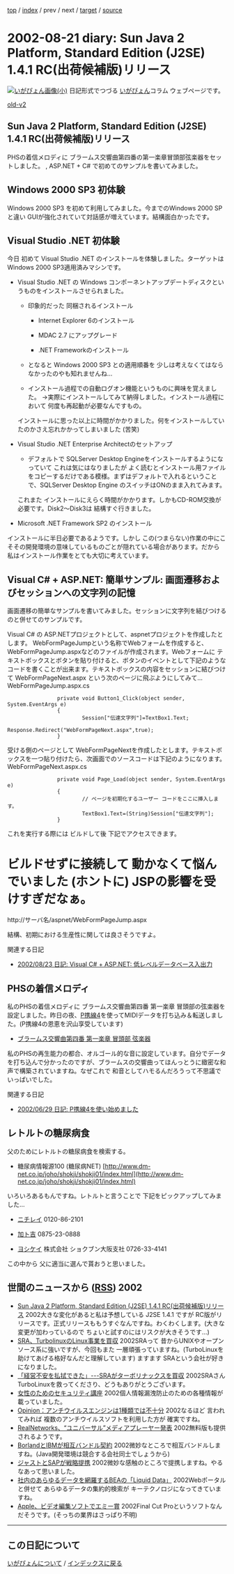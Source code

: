 [top](https://igapyon.github.io/diary/) 
 / [index](https://igapyon.github.io/diary/2002/index.html) 
 / prev 
 / next 
 / [target](https://igapyon.github.io/diary/2002/ig020821.html) 
 / [source](https://github.com/igapyon/diary/blob/gh-pages/2002/ig020821.html.src.md) 

2002-08-21 diary: Sun Java 2 Platform, Standard Edition (J2SE) 1.4.1 RC(出荷候補版)リリース
=====================================================================================================
[![いがぴょん画像(小)](https://igapyon.github.io/diary/images/iga200306s.jpg "いがぴょん")](https://igapyon.github.io/diary/memo/memoigapyon.html) 日記形式でつづる [いがぴょん](https://igapyon.github.io/diary/memo/memoigapyon.html)コラム ウェブページです。

[old-v2](ig020821-orig.html)

## Sun Java 2 Platform, Standard Edition (J2SE) 1.4.1 RC(出荷候補版)リリース

PHSの着信メロディに ブラームス交響曲第四番の第一楽章冒頭部弦楽器をセットしました。 , ASP.NET + C# で初めてのサンプルを書いてみました。


## Windows 2000 SP3 初体験

Windows 2000 SP3 を初めて利用してみました。今までのWindows 2000 SPと違い
GUIが強化されていて対話感が増えています。結構面白かったです。

## Visual Studio .NET 初体験

今日 初めて Visual Studio .NET のインストールを体験しました。ターゲットは
Windows 2000 SP3適用済みマシンです。

* Visual Studio .NET の Windows コンポーネントアップデートディスクというものをインストールさせられました。
  
  * 印象的だった 同梱されるインストール
    
    * Internet Explorer 6のインストール
      
    * MDAC 2.7 にアップグレード
      
    * .NET Frameworkのインストール
    

    
  * となると Windows 2000 SP3 との適用順番を 少しは考えなくてはならなかったのやも知れませんね…
    
  * インストール過程での自動ログオン機能というものに興味を覚えました。
    →実際にインストールしてみて納得しました。インストール過程において 何度も再起動が必要なんですもの。
  

  インストールに思った以上に時間がかかりました。何をインストールしていたのかさえ忘れかかってしまいました
  (苦笑)
  
* Visual Studio .NET Enterprise Architectのセットアップ
  
  * デフォルトで SQLServer Desktop Engineをインストールするようになっていて これは気にはなりましたが よく読むとインストール用ファイルをコピーするだけである模様。まずはデフォルトで入れるということで、SQLServer Desktop Engine のスイッチはONのまま入れてみます。
  

  これまた インストールにえらく時間がかかります。しかもCD-ROM交換が必要です。Disk2～Disk3は
  結構すぐ行きました。
  
* Microsoft .NET Framework SP2 のインストール

インストールに半日必要であるようです。しかし この(つまらない)作業の中にこそその開発環境の意味しているものごとが隠れている場合があります。だから 私はインストール作業をとても大切に考えています。

## Visual C# + ASP.NET: 簡単サンプル: 画面遷移およびセッションへの文字列の記憶

画面遷移の簡単なサンプルを書いてみました。セッションに文字列を結びつけるのと併せてのサンプルです。

Visual C# の ASP.NETプロジェクトとして、aspnetプロジェクトを作成したとします。
WebFormPageJumpという名称でWebフォームを作成すると、WebFormPageJump.aspxなどのファイルが作成されます。Webフォームに テキストボックスとボタンを貼り付けると、ボタンのイベントとして下記のようなコードを書くことが出来ます。テキストボックスの内容をセッションに結びつけて
WebFormPageNext.aspx という次のページに飛ぶようにしてみて…
WebFormPageJump.aspx.cs

```
                private void Button1_Click(object sender, System.EventArgs e)
                {
                        Session["伝達文字列"]=TextBox1.Text;
                        Response.Redirect("WebFormPageNext.aspx",true);
                }
```


受ける側のページとして WebFormPageNextを作成したとします。テキストボックスを一つ貼り付けたら、次画面でのソースコードは下記のようになります。
WebFormPageNext.aspx.cs

```
                private void Page_Load(object sender, System.EventArgs e)
                {
                        // ページを初期化するユーザー コードをここに挿入します。
                        TextBox1.Text=(String)Session["伝達文字列"];
                }
```


これを実行する際には ビルドして後 下記でアクセスできます。
# ビルドせずに接続して 動かなくて悩んでいました (ホントに) JSPの影響を受けすぎだなぁ。
http://サーバ名/aspnet/WebFormPageJump.aspx

結構、初期における生産性に関しては良さそうですよ。

関連する日記

* [2002/08/23 日記: Visual C# + ASP.NET: 低レベルデータベース入出力](ig020823.html)

## PHSの着信メロディ

私のPHSの着信メロディに ブラームス交響曲第四番 第一楽章 冒頭部の弦楽器を設定しました。昨日の夜、[P携線4](http://www.tdk.co.jp/tjbbi01/bbi11500.htm)を使ってMIDIデータを打ち込み＆転送しました。(P携線4の恩恵を沢山享受しています)

* [ブラームス交響曲第四番 第一楽章 冒頭部 弦楽器](../images/sound/BrahmsS4M1.mid)

私のPHSの再生能力の都合、オルゴール的な音に設定しています。自分でデータを打ち込んで分かったのですが、ブラームスの交響曲ってほんっとうに緻密な和声で構築されていますね。なぜこれで 和音としてハモるんだろうって不思議でいっぱいでした。

関連する日記

* [2002/06/29 日記: P携線4を使い始めました](ig020629.html)

## レトルトの糖尿病食

父のためにレトルトの糖尿病食を検索する。

* 糖尿病情報源100 (糖尿病NET)
  [http://www.dm-net.co.jp/joho/shokji/shokji01/index.html](http://www.dm-net.co.jp/joho/shokji/shokji01/index.html)

いろいろあるもんですね。レトルトと言うことで 下記をピックアップしてみました…

* [ニチレイ](http://www.dm-net.co.jp/head_in/nichirei/index.html)
  0120-86-2101
  
* [加ト吉](http://www.katokichi.co.jp/syohin/medical/healthy/healthy.htm)
  0875-23-0888
  
* [ヨシケイ](http://www.yoshikei-dvlp.co.jp/healthy/9902.html)
  株式会社 ショクブン大阪支社 0726-33-4141

この中から 父に適当に選んで貰おうと思いました。

## 世間のニュースから ([RSS](ig020821-news.xml)) 2002

* [Sun Java 2 Platform, Standard Edition (J2SE) 1.4.1 RC(出荷候補版)リリース](http://java.sun.com/j2se/1.4.1/ja/index.html)  2002大きな変化があると私は予想している J2SE 1.4.1 ですが RC版がリリースです。正式リリースももうすぐなんですね。わくわくします。(大きな変更が加わっているので ちょいと試すのにはリスクが大きそうです…)
* [SRA、TurbolinuxのLinux事業を買収](http://www.zdnet.co.jp/news/0208/20/njbt_06.html)  2002SRAって 昔からUNIXやオープンソース系に強いですが、今回もまた 一層頑張っていますね。(TurboLinuxを助けてあげる格好なんだと理解しています) ますます SRAという会社が好きになりました。
* [「経営不安を払拭できた」---SRAがターボリナックスを買収](http://biztech.nikkeibp.co.jp/wcs/show/leaf?CID=onair/biztech/comp/202126)  2002SRAさん TurboLinuxを救ってくださり、どうもありがとうございます。
* [女性のためのセキュリティ講座](http://premium.nikkeibp.co.jp/security/column/index02_06.shtml)  2002個人情報漏洩防止のための各種情報が載っていました。
* [Opinion：アンチウイルスエンジンは1種類では不十分](http://www.zdnet.co.jp/enterprise/0208/16/op_02.html)  2002なるほど 言われてみれば 複数のアンチウイルスソフトを利用した方が 確実ですね。
* [RealNetworks、“ユニバーサル”メディアプレーヤー発表](http://www.zdnet.co.jp/news/0208/21/nebt_04.html)  2002無料版も提供されるようです。
* [BorlandとIBMが相互バンドル契約](http://www.zdnet.co.jp/news/0208/20/nebt_11.html)  2002微妙なところで相互バンドルしますね。(Java開発環境は競合する会社同士でしょうから)
* [ジャストとSAPが戦略提携](http://www.zdnet.co.jp/news/0208/20/njbt_07.html)  2002微妙な感触のところで提携しますね。やるなあって思いました。
* [社内のあらゆるデータを網羅するBEAの「Liquid Data」](http://www.zdnet.co.jp/news/0208/21/nebt_13.html)  2002Webポータルと併せて あらゆるデータの集約的検索が キーテクノロジになってきていますね。
* [Apple、ビデオ編集ソフトでエミー賞](http://www.zdnet.co.jp/news/0208/21/nebt_14.html)  2002Final Cut Proというソフトなんだそうです。(そっちの業界はさっぱり不明)


----------------------------------------------------------------------------------------------------

## この日記について
[いがぴょんについて](https://igapyon.github.io/diary/memo/memoigapyon.html) / [インデックスに戻る](https://igapyon.github.io/diary/idxall.html)
